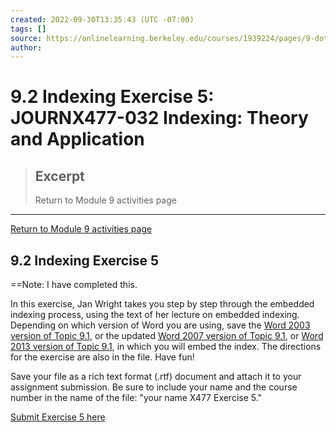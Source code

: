 ```yaml
---
created: 2022-09-30T13:35:43 (UTC -07:00)
tags: []
source: https://onlinelearning.berkeley.edu/courses/1939224/pages/9-dot-2-indexing-exercise-5
author: 
---
```


# 9.2 Indexing Exercise 5: JOURNX477-032 Indexing: Theory and Application

> ## Excerpt
> Return to Module 9 activities page

---
[Return to Module 9 activities page](https://onlinelearning.berkeley.edu/courses/1939224/pages/module-9 "Module 9")

## 9.2 Indexing Exercise 5

==Note: I have completed this. 

In this exercise, Jan Wright takes you step by step through the embedded indexing process, using the text of her lecture on embedded indexing. Depending on which version of Word you are using, save the [Word 2003 version of Topic 9.1](https://onlinelearning.berkeley.edu/courses/1939224/files/233565731/download?wrap=1 "m9_ex5_word2003.doc"), or the updated [Word 2007 version of Topic 9.1](https://onlinelearning.berkeley.edu/courses/1939224/files/233565733/download?wrap=1 "m9_ex5_word2007.doc"), or [Word 2013 version of Topic 9.1](https://onlinelearning.berkeley.edu/courses/1939224/files/233565915/download?wrap=1 "m9-ex5-word2013.doc"), in which you will embed the index. The directions for the exercise are also in the file. Have fun!

Save your file as a rich text format (.rtf) document and attach it to your assignment submission. Be sure to include your name and the course number in the name of the file: "your name X477 Exercise 5."

[Submit Exercise 5 here](https://onlinelearning.berkeley.edu/courses/1939224/assignments/26460024 "Indexing Exercise 5")
